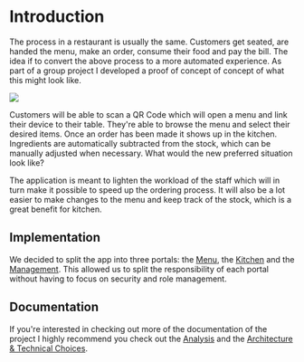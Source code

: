 # Introduction
The process in a restaurant is usually the same. Customers get seated, are handed the menu, make an order, consume their food and pay the bill. The idea if to convert the above process to a more automated experience. As part of a group project I developed a proof of concept of concept of what this might look like. 

![](https://i.imgur.com/bNulF0D.gif)

Customers will be able to scan a QR Code which will open a menu and link their device to their table. They're able to browse the menu and select their desired items. Once an order has been made it shows up in the kitchen. Ingredients are automatically subtracted from the stock, which can be manually adjusted when necessary. 
What would the new preferred situation look like?

The application is meant to lighten the workload of the staff which will in turn make it possible to speed up the ordering process. It will also be a lot easier to make changes to the menu and keep track of the stock, which is a great benefit for kitchen. 

## Implementation
We decided to split the app into three portals: the [Menu](https://github.com/Desoxyr/Mediaan-Digital-Menu/tree/master/Menu%20Service), the [Kitchen](https://github.com/Desoxyr/Mediaan-Digital-Menu/tree/master/Kitchen%20View) and the [Management](https://github.com/Desoxyr/Mediaan-Digital-Menu/tree/master/Management%20View). This allowed us to split the responsibility of each portal without having to focus on security and role management.

## Documentation

If you're interested in checking out more of the documentation of the project I highly recommend you check out the [Analysis](https://github.com/Desoxyr/Mediaan-Digital-Menu/blob/master/Analysis.md) and the [Architecture & Technical Choices](https://github.com/Desoxyr/Mediaan-Digital-Menu/blob/master/Architecture%20%26%20Technical%20Choices.md).
